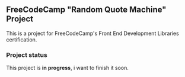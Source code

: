 ## FreeCodeCamp "Random Quote Machine" Project
This is a project for FreeCodeCamp's Front End Development Libraries certification.

### Project status
This project is **in progress**, i want to finish it soon.
